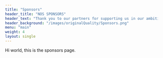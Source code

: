 ```yaml
---
title: "Sponsors"
header_title: "NOS SPONSORS"
header_text: "Thank you to our partners for supporting us in our ambitious projects! Would you like to become a partner of an innovative student project? Increase the visibility of your company by being part of our network!"
header_background: "/images/originalQuality/Sponsors.png"
menu: "main"
weight: 4
layout: single
---
```


Hi world, this is the sponsors page.
